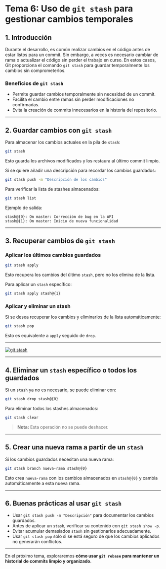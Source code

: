 # **Tema 6: Uso de `git stash` para gestionar cambios temporales**

## **1. Introducción**
Durante el desarrollo, es común realizar cambios en el código antes de estar listos para un commit. Sin embargo, a veces es necesario cambiar de rama o actualizar el código sin perder el trabajo en curso. En estos casos, Git proporciona el comando `git stash` para guardar temporalmente los cambios sin comprometerlos.

### **Beneficios de `git stash`**
- Permite guardar cambios temporalmente sin necesidad de un commit.
- Facilita el cambio entre ramas sin perder modificaciones no confirmadas.
- Evita la creación de commits innecesarios en la historia del repositorio.

---

## **2. Guardar cambios con `git stash`**
Para almacenar los cambios actuales en la pila de `stash`:
```bash
git stash
```
Esto guarda los archivos modificados y los restaura al último commit limpio.

Si se quiere añadir una descripción para recordar los cambios guardados:
```bash
git stash push -m "Descripción de los cambios"
```

Para verificar la lista de stashes almacenados:
```bash
git stash list
```
Ejemplo de salida:
```
stash@{0}: On master: Corrección de bug en la API
stash@{1}: On master: Inicio de nueva funcionalidad
```

---

## **3. Recuperar cambios de `git stash`**
### **Aplicar los últimos cambios guardados**
```bash
git stash apply
```
Esto recupera los cambios del último `stash`, pero no los elimina de la lista.

Para aplicar un `stash` específico:
```bash
git stash apply stash@{1}
```

### **Aplicar y eliminar un stash**
Si se desea recuperar los cambios y eliminarlos de la lista automáticamente:
```bash
git stash pop
```
Esto es equivalente a `apply` seguido de `drop`.

---

[![git stash](https://img.youtube.com/vi/_28_dZxpPQg/0.jpg)](https://www.youtube.com/watch?v=_28_dZxpPQg&list=PLzA2VyZwsq_8nVw1G6L9PehvqSoGjTjsX)

---

## **4. Eliminar un `stash` específico o todos los guardados**
Si un `stash` ya no es necesario, se puede eliminar con:
```bash
git stash drop stash@{0}
```
Para eliminar todos los stashes almacenados:
```bash
git stash clear
```
> **Nota:** Esta operación no se puede deshacer.

---

## **5. Crear una nueva rama a partir de un `stash`**
Si los cambios guardados necesitan una nueva rama:
```bash
git stash branch nueva-rama stash@{0}
```
Esto crea `nueva-rama` con los cambios almacenados en `stash@{0}` y cambia automáticamente a esta nueva rama.

---

## **6. Buenas prácticas al usar `git stash`**
- Usar `git stash push -m "Descripción"` para documentar los cambios guardados.
- Antes de aplicar un `stash`, verificar su contenido con `git stash show -p`.
- Evitar acumular demasiados `stash` sin gestionarlos adecuadamente.
- Usar `git stash pop` solo si se está seguro de que los cambios aplicados no generarán conflictos.

---

En el próximo tema, exploraremos **cómo usar `git rebase` para mantener un historial de commits limpio y organizado**.
